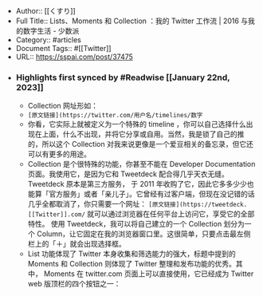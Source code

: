 - Author:: [[くすり]]
- Full Title:: Lists、Moments 和 Collection ：我的 Twitter 工作流 | 2016 与我的数字生活 - 少数派
- Category:: #articles
- Document Tags:: #[[Twitter]]
- URL:: https://sspai.com/post/37475
- ### Highlights first synced by #Readwise [[January 22nd, 2023]]
    - Collection 网址形如：
    - `[原文链接](https://twitter.com/用户名/timelines/数字`
    - 你看，它实际上就被定义为一个特殊的 timeline ，你可以自己选择什么出现在上面，什么不出现，并将它分享或自用。当然，我是锁了自己的推的，所以这个 Collection 对我来说更像是一个爱豆相关的备忘录，但它还可以有更多的用途。
    - Collection 是个很特殊的功能，你甚至不能在 Developer Documentation 页面。我使用它，是因为它和 Tweetdeck 配合得几乎天衣无缝。
Tweetdeck 原本是第三方服务， 于 2011 年收购了它，因此它多多少少也能算「官方服务」或者「亲儿子」。它曾经有过客户端，但现在没记错的话几乎全都取消了，你只需要一个网址：
`[原文链接](https://tweetdeck.[[Twitter]].com/`
就可以通过浏览器在任何平台上访问它，享受它的全部特性。
使用 Tweetdeck，我可以将自己建立的一个 Collection 划分为一个 Column，让它固定在我的浏览器窗口里。这很简单，只要点击最左侧栏上的「＋」就会出现选择框。
    - List 功能体现了 Twitter 本身收集和筛选能力的强大，标题中提到的 Moments 和 Collection 则体现了 Twitter 整理和发布功能的优秀。其中， Moments 在 twitter.com 页面上可以直接使用，它已经成为 Twitter web 版顶栏的四个按钮之一：
